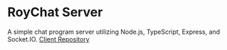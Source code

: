 # RoyChat Server

A simple chat program server utilizing Node.js, TypeScript, Express, and Socket.IO. [Client Repository](https://github.com/travisrroy/RoyChat-client)
